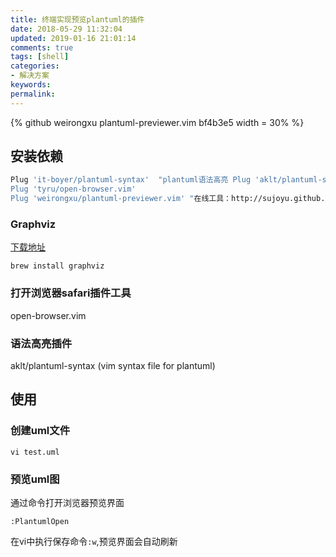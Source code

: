 ```yaml
---
title: 终端实现预览plantuml的插件
date: 2018-05-29 11:32:04
updated: 2019-01-16 21:01:14
comments: true
tags: [shell]
categories:
- 解决方案
keywords: 
permalink: 
---
```

{% github weirongxu plantuml-previewer.vim  bf4b3e5 width = 30% %}
## 安装依赖
```sh
Plug 'it-boyer/plantuml-syntax'  "plantuml语法高亮 Plug 'aklt/plantuml-syntax'
Plug 'tyru/open-browser.vim'
Plug 'weirongxu/plantuml-previewer.vim' "在线工具：http://sujoyu.github.io/plantuml-previewer/
```
### Graphviz
[下载地址](https://www.graphviz.org/download/)
```
brew install graphviz
```
### 打开浏览器safari插件工具
open-browser.vim
### 语法高亮插件
aklt/plantuml-syntax (vim syntax file for plantuml)


## 使用
### 创建uml文件
```
vi test.uml
```

### 预览uml图
通过命令打开浏览器预览界面
```
:PlantumlOpen
```
在vi中执行保存命令`:w`,预览界面会自动刷新

